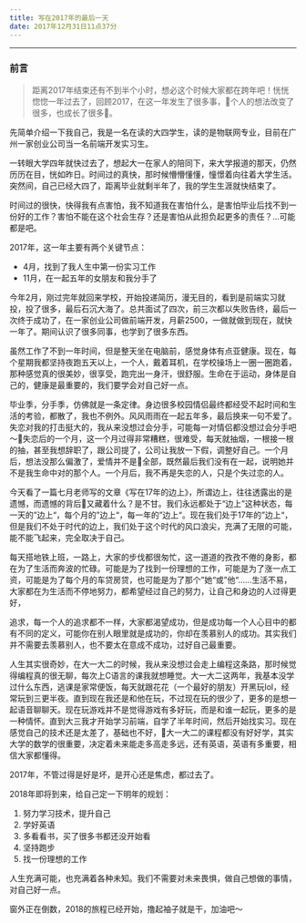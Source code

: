 ```yaml
---
title: 写在2017年的最后一天
date: 2017年12月31日11点37分
---
```


---
### 前言
> 距离2017年结束还有不到半个小时，想必这个时候大家都在跨年吧！恍恍惚惚一年过去了，回顾2017，在这一年发生了很多事，个人的想法改变了很多，也成长了很多。

先简单介绍一下我自己，我是一名在读的大四学生，读的是物联网专业，目前在广州一家创业公司当一名前端开发实习生。

一转眼大学四年就快过去了，想起大一在家人的陪同下，来大学报道的那天，仍然历历在目，恍如昨日。时间过的真快，那时候懵懵懂懂，憧憬着向往着大学生活。突然间，自己已经大四了，距离毕业就剩半年了，我的学生生涯就快结束了。

时间过的很快，快得我有点害怕，我不知道我在害怕什么，是害怕毕业后找不到一份好的工作？害怕不能在这个社会生存？还是害怕从此担负起更多的责任？...可能都是吧。

2017年，这一年主要有两个关键节点：
- 4月，找到了我人生中第一份实习工作
- 11月，在一起五年的女朋友和我分手了

今年2月，刚过完年就回来学校，开始投递简历，漫无目的，看到是前端实习就投，投了很多，最后石沉大海了。总共面试了四次，前三次都以失败告终，最后一次终于成功了，在一家创业公司做前端开发，月薪2500，一做就做到现在，就快一年了。期间认识了很多同事，也学到了很多东西。

虽然工作了不到一年时间，但是整天坐在电脑前，感觉身体有点亚健康。现在，每个星期我都坚持夜跑五天以上，一个人，戴着耳机，在学校操场上一圈一圈跑着，那种感觉真的很美妙，很享受，跑完出一身汗，很舒服。生命在于运动，身体是自己的，健康是最重要的，我们要学会对自己好一点。

毕业季，分手季，仿佛就是一条定律。身边很多校园情侣最终都经受不起时间和生活的考验，都散了，我也不例外。风风雨雨在一起五年多，最后换来一句不爱了。失恋对我的打击挺大的，我从来没想过会分手，可能每一对情侣都没想过会分手吧～失恋后的一个月，这一个月过得非常糟糕，很难受，每天就抽烟，一根接一根的抽，甚至我想辞职了，跟公司提了，公司让我放一下假，调整好自己。一个月后，想法没那么偏激了，爱情并不是全部，既然最后我们没有在一起，说明她并不是我生命中对的那个人。一个月后，我不再是失恋的人，只是个失过恋的人。

今天看了一篇七月老师写的文章《写在17年的边上》，所谓边上，往往透露出的是遗憾，而遗憾的背后又藏着什么？是不甘。我们永远都处于“边上”这种状态，每一天的”边上“，每个月的”边上“，每一年的”边上“。现在我们处于17年的”边上“，但是我们不处于时代的边上，我们处于这个时代的风口浪尖，充满了无限的可能，能不能飞起来，完全取决于自己。

每天搭地铁上班，一路上，大家的步伐都很匆忙，这一道道的孜孜不倦的身影，都在为了生活而奔波的忙碌。可能是为了找到一份理想的工作，可能是为了涨一点工资，可能是为了每个月的车贷房贷，也可能是为了那个”她“或”他“......生活不易，大家都在为生活而不停地努力，都希望经过自己的努力，让自己和身边的人过得更好，

追求，每一个人的追求都不一样，大家都渴望成功，但是成功每一个人心目中的都有不同的定义，可能你在别人眼里就是成功的，你却在羡慕别人的成功。其实我们并不需要去羡慕别人，也不要太在意成不成功，过好自己最重要。

人生其实很奇妙，在大一大二的时候，我从来没想过会走上编程这条路，那时候觉得编程真的很无聊，每次上C语言的课我就想睡觉。大一大二这两年，我基本没学过什么东西，逃课是家常便饭，每天就跟花花（一个最好的朋友）开黑玩lol，经常玩到三更半夜。直到现在我还是和他在玩，不过现在玩的很少了，更多的是想一起语音聊聊天。现在玩游戏并不是觉得游戏有多好玩，而是和谁一起玩，更多的是一种情怀。直到大三我才开始学习前端，自学了半年时间，然后开始找实习。现在感觉自己的技术还是太差了，基础也不好，大一大二的课程都没有好好学，其实大学的数学的很重要，决定着未来能走多高走多远，还有英语，英语有多重要，相信大家都懂得。

2017年，不管过得是好是坏，是开心还是焦虑，都过去了。

2018年即将到来，给自己定一下明年的规划：
1. 努力学习技术，提升自己
1. 学好英语
1. 多看看书，买了很多书都还没开始看
1. 坚持跑步
1. 找一份理想的工作

人生充满可能，也充满着各种未知。我们不需要对未来畏惧，做自己想做的事情，对自己好一点。

窗外正在倒数，2018的旅程已经开始，撸起袖子就是干，加油吧～


